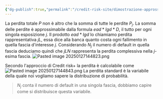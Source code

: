 ```yaml
---
{"dg-publish":true,"permalink":"/credit-risk-site/dimostrazione-approssimazione-della-variabile-p-in-credit-risk/"}
---
```


La perdita totale $P$ non è altro che la somma di tutte le perdite $P_j$.
La somma delle perdite è approssimabile dalla formula $ead*lgd*D$, il tutto per ogni singola esposizione $j$.
Il prodotto $ead*lgd$ lo chiamiamo perdita rappresentativa $jL$, essa dice alla banca quanto costa ogni fallimento in quella fascia d'interesse $j$.
Considerando $N_j$ il numero di default in quella fascia deduciamo quindi che $jLN$ rappresenta la perdita complessiva nella $j$-esima fascia.
![Pasted image 20250127144823.png](/img/user/Credit%20Risk%20_site/allegati/allegati/Pasted%20image%2020250127144823.png)

Secondo l'approccio di Credit risk+ la perdita è calcolabile come
![Pasted image 20250127144843.png](/img/user/Credit%20Risk%20_site/allegati/allegati/Pasted%20image%2020250127144843.png)
La perdita standard è la variabile della quale noi vogliamo sapere la distribuzione di probabilità.

> $N_j$ conta il numero di default in una singola fascia, dobbiamo capire come si distribuisce questa variabile.